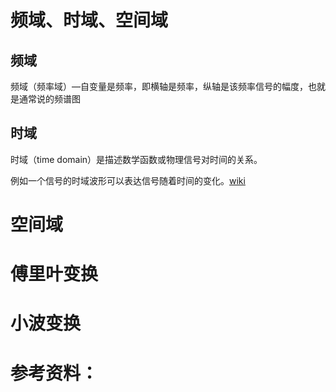 # 频域、时域、空间域

## 频域

频域（频率域）—自变量是频率，即横轴是频率，纵轴是该频率信号的幅度，也就是通常说的频谱图

## 时域

时域（time domain）是描述数学函数或物理信号对时间的关系。

例如一个信号的时域波形可以表达信号随着时间的变化。[wiki][1]

# 空间域



# 傅里叶变换

# 小波变换

# 参考资料：

[1]: https://wiki.tw.wjbk.site/baike-%E6%99%82%E5%9F%9F(https://wiki.tw.wjbk.site/baike-時域)



